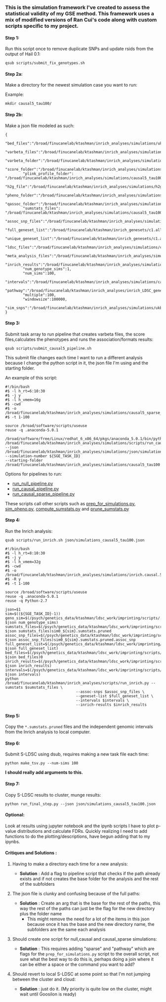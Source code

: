 ### This is the simulation framework I've created to assess the statistical validity of my GSE method. This framework uses a mix of modified versions of Ran Cui's code along with custom scripts specific to my project.


#### Step 1:

Run this script once to remove duplicate SNPs and update rsids from the output of Hail 0.1:

```qsub scripts/submit_fix_genotypes.sh```

#### Step 2a:

Make a directory for the newest simulation case you want to run:

Example:

```mkdir causal5_tau100/```

#### Step 2b:

Make a json file modeled as such:

```
{
        "bed_files":"/broad/finucanelab/ktashman/inrich_analyses/simulations/ukbb/UKB_null_50k_imputed_",
        "varbeta_files":"/broad/finucanelab/ktashman/inrich_analyses/simulations/causal5_tau100/varbeta_files_causal/UKB_null_50k_imputed_",
        "varbeta_folder":"/broad/finucanelab/ktashman/inrich_analyses/simulations/causal5_tau100/varbeta_files_causal/",
        "score_folder":"/broad/finucanelab/ktashman/inrich_analyses/simulations/causal5_tau100/score_files_causal/",
        "plink_profile_folder": "/broad/finucanelab/ktashman/inrich_analyses/simulations/causal5_tau100/plink_profile_files_causal/",
        "h2g_file":"/broad/finucanelab/ktashman/inrich_analyses/simulations/h2g_files/h2g",
        "pheno_folder":"/broad/finucanelab/ktashman/inrich_analyses/simulations/causal5_tau100/pheno_files_causal/",
        "qassoc_folder":"/broad/finucanelab/ktashman/inrich_analyses/simulations/causal5_tau100/qassoc_files_causal/",
        "sumstats_files": "/broad/finucanelab/ktashman/inrich_analyses/simulations/causal5_tau100/sumstats_files_causal/",
        "assoc_snp_files":"/broad/finucanelab/ktashman/inrich_analyses/simulations/causal5_tau100/assoc_snp_files_causal/",
        "full_geneset_list":"/broad/finucanelab/ktashman/inrich_genesets/c1.all.v3.0.entrez.msig.set",
        "unique_geneset_list":"/broad/finucanelab/ktashman/inrich_genesets/c1.all.v3.unique",
        "ldsc_files":"/broad/finucanelab/ktashman/inrich_analyses/simulations/causal5_tau100/ldsc_simulations_exclude_causal/",
        "meta_analysis_files":"/broad/finucanelab/ktashman/inrich_analyses/simulations/causal5_tau100/meta_analysis_files_causal/",
        "inrich_results":"/broad/finucanelab/ktashman/inrich_analyses/simulations/causal5_tau100/inrich_simulations_causal/",
        "num_genotype_sims":1,
        "num_sims":100,
        "intervals":"/broad/finucanelab/ktashman/inrich_analyses/simulations/causal5_tau100/intervals_causal/",
        "pathway":"/broad/finucanelab/ktashman/inrich_analyses/inrich_LDSC_genesets/inrich.c1.all.v3.0.entrez.msig.ST_IL_13_PATHWAY.GeneSet",
        "multiple":100,
        "windowsize":100000,
        "sim_snps":"/broad/finucanelab/ktashman/inrich_analyses/simulations/ukbb/sim.snps"
}
```

#### Step 3:

Submit task array to run pipeline that creates varbeta files, the score files,calculates the phenotypes and runs the association/formats results:

```qsub scripts/submit_causal5_pipeline.sh```

This submit file changes each time I want to run a different analysis because I change the python script in it, the json file I'm using and the starting folder.

An example of this script:

```
#!/bin/bash
#$ -l h_rt=6:10:30
#$ -j y
#$ -l h_vmem=16g
#$ -cwd
#$ -o /broad/finucanelab/ktashman/inrich_analyses/simulations/causal5_sparse_tau100/pipeline.log
#$ -t 1-100

source /broad/software/scripts/useuse
reuse -q .anaconda-5.0.1

/broad/software/free/Linux/redhat_6_x86_64/pkgs/anaconda_5.0.1/bin/python 
/broad/finucanelab/ktashman/inrich_analyses/simulations/scripts/run_causal_pipeline.py 
--json /broad/finucanelab/ktashman/inrich_analyses/simulations/json/simulations_causal5_tau100.json 
--simulation-number ${SGE_TASK_ID} 
--starting-folder /broad/finucanelab/ktashman/inrich_analyses/simulations/causal5_tau100
```

Options for pipelines to run:
   * [run_null_pipeline.py](https://github.com/FinucaneLab/pathway_analysis_kt/blob/master/simulations/run_null_pipeline.py)
   * [run_causal_pipeline.py](https://github.com/FinucaneLab/pathway_analysis_kt/blob/master/simulations/run_causal_pipeline.py)
   * [run_causal_sparse_pipeline.py](https://github.com/FinucaneLab/pathway_analysis_kt/blob/master/simulations/run_causal_sparse_pipeline.py)

These scripts call other scripts such as [prep_for_simulations.py](https://github.com/FinucaneLab/pathway_analysis_kt/blob/master/simulations/prep_for_simulations.py), [sim_pheno.py](https://github.com/FinucaneLab/pathway_analysis_kt/blob/master/simulations/sim_pheno.py), [compute_sumstats.py](https://github.com/FinucaneLab/pathway_analysis_kt/blob/master/simulations/compute_sumstats.py) and [prune_sumstats.py](https://github.com/FinucaneLab/pathway_analysis_kt/blob/master/simulations/prune_sumstats.py)

#### Step 4: 

Run the Inrich analysis:

```qsub scripts/run_inrich.sh json/simulations_causal5_tau100.json```

```
#!/bin/bash
#$ -l h_rt=8:10:30
#$ -j y
#$ -l h_vmem=32g
#$ -cwd
#$ -o /broad/finucanelab/ktashman/inrich_analyses/simulations/inrich.causal.5tau100.log
#$ -R y
#$ -t 1-100

source /broad/software/scripts/useuse
reuse -q .anaconda-5.0.1
reuse -q Python-2.7

json=$1
sim=$((${SGE_TASK_ID}-1))
geno_sim=$(/psych/genetics_data/ktashman/ldsc_work/imprinting/scripts/./json_lookup.sh $json num_genotype_sims)
sumstats_files=$(/psych/genetics_data/ktashman/ldsc_work/imprinting/scripts/./json_lookup.sh $json sumstats_files)sim0_${sim}.sumstats.pruned
assoc_snp_files=$(/psych/genetics_data/ktashman/ldsc_work/imprinting/scripts/./json_lookup.sh $json assoc_snp_files)sim0_${sim}.sumstats.pruned.assoc_snp
full_geneset_list=$(/psych/genetics_data/ktashman/ldsc_work/imprinting/scripts/./json_lookup.sh $json full_geneset_list)
bed_files=$(/psych/genetics_data/ktashman/ldsc_work/imprinting/scripts/./json_lookup.sh $json bed_files)0
inrich_results=$(/psych/genetics_data/ktashman/ldsc_work/imprinting/scripts/./json_lookup.sh $json inrich_results)
intervals=$(/psych/genetics_data/ktashman/ldsc_work/imprinting/scripts/./json_lookup.sh $json intervals)
python /broad/finucanelab/ktashman/inrich_analyses/scripts/run_inrich.py --sumstats $sumstats_files \
                                --assoc-snps $assoc_snp_files \
                                --geneset-list $full_geneset_list \
                                --intervals $intervals \
                                --inrich-results $inrich_results
```

#### Step 5:

Copy the `*.sumstats.pruned` files and the independent genomic intervals from the Inrich analysis to local computer.

#### Step 6:

Submit S-LDSC using dsub, requires making a new task file each time:

```python make_tsv.py --num-sims 100```

**I should really add arguments to this.** 

#### Step 7:

Copy S-LDSC results to cluster, munge results:

```python run_final_step.py --json json/simulations_causal5_tau100.json```

#### Optional:

Look at results using jupyter notebook and the ipynb scripts I have to plot p-value distributions and calculate FDRs.
Quickly realizing I need to add functions to do the plotting/descriptions, have begun adding that to my ipynbs.

#### **Critiques and Solutions** :

1. Having to make a directory each time for a new analysis:
      * **Solution** : Add a flag to pipeline script that checks if the path already exists and if not creates the base folder for the analysis and the rest of the subfolders

2. The json file is clunky and confusing because of the full paths:
      * **Solution** : Create an arg that is the base for the rest of the paths, this way the rest of the paths can just be the flag for the new directory plus the folder name
           - This might remove the need for a lot of the items in this json because once it has the base and the new directory name, the subfolders are the same each analysis

3. Should create one script for null,causal and causal_sparse simulations:
      * **Solution** : This requires adding "sparse" and "pathway" which are flags  for the `prep_for_simulations.py` script to the overall script, not sure what the best way to do this is, perhaps doing a join where it can be either a space or the command you want to add?

4. Should revert to local S-LDSC at some point so that I'm not jumping between the cluster and cloud:
      * **Solution** : just do it. (My priority is quite low on the cluster, might wait until Goosilon is ready)
